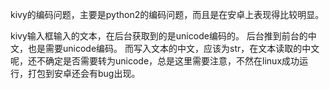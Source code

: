 
kivy的编码问题，主要是python2的编码问题，而且是在安卓上表现得比较明显。

kivy输入框输入的文本，在后台获取到的是unicode编码的。
后台推到前台的中文，也是需要unicode编码。
而写入文本的中文，应该为str，在文本读取的中文呢，还不确定是否需要转为unicode，总是这里需要注意，不然在linux成功运行，打包到安卓还会有bug出现。
